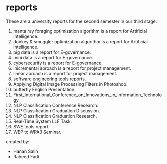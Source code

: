 # reports
These are a university reports for the second semester in our third stage:
1. manta ray foraging optimization algorithm is a report for Artificial intelligence.
2. donkey & smuggler optimization algorithm is a report for Artificial intelligence.
3. big data is a report for E-governance.
4. mini data is a report for E-governance.
5. cybersecurity is a report for E-governance.
6. inicremental aproach is a report for project management.
7. linear aproach is a report for project management.
8. software engineering tools reports.
9. Applying Digital Image Processing Filters in Photoshop.
10. butterfly English Presentation.
11. First_International_Conference_on_Innovations_in_Information_Technology.
12. NLP Classification Conference Research.
13. NLP Classification Graduation Discussion.
14. NLP Classification Graduation Research.
15. Real-Time System LLF Task.
16. SWE tools report.
17. WEP to WPA3  Seminar.
    
created by: 
- Hanan Salih
- Raheed Fadi
